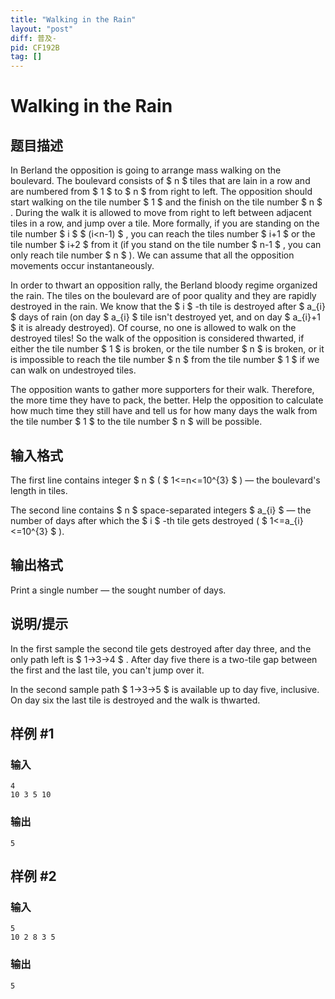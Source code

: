 ```yaml
---
title: "Walking in the Rain"
layout: "post"
diff: 普及-
pid: CF192B
tag: []
---
```


# Walking in the Rain

## 题目描述

In Berland the opposition is going to arrange mass walking on the boulevard. The boulevard consists of $ n $ tiles that are lain in a row and are numbered from $ 1 $ to $ n $ from right to left. The opposition should start walking on the tile number $ 1 $ and the finish on the tile number $ n $ . During the walk it is allowed to move from right to left between adjacent tiles in a row, and jump over a tile. More formally, if you are standing on the tile number $ i $ $ (i&lt;n-1) $ , you can reach the tiles number $ i+1 $ or the tile number $ i+2 $ from it (if you stand on the tile number $ n-1 $ , you can only reach tile number $ n $ ). We can assume that all the opposition movements occur instantaneously.

In order to thwart an opposition rally, the Berland bloody regime organized the rain. The tiles on the boulevard are of poor quality and they are rapidly destroyed in the rain. We know that the $ i $ -th tile is destroyed after $ a_{i} $ days of rain (on day $ a_{i} $ tile isn't destroyed yet, and on day $ a_{i}+1 $ it is already destroyed). Of course, no one is allowed to walk on the destroyed tiles! So the walk of the opposition is considered thwarted, if either the tile number $ 1 $ is broken, or the tile number $ n $ is broken, or it is impossible to reach the tile number $ n $ from the tile number $ 1 $ if we can walk on undestroyed tiles.

The opposition wants to gather more supporters for their walk. Therefore, the more time they have to pack, the better. Help the opposition to calculate how much time they still have and tell us for how many days the walk from the tile number $ 1 $ to the tile number $ n $ will be possible.

## 输入格式

The first line contains integer $ n $ ( $ 1<=n<=10^{3} $ ) — the boulevard's length in tiles.

The second line contains $ n $ space-separated integers $ a_{i} $ — the number of days after which the $ i $ -th tile gets destroyed ( $ 1<=a_{i}<=10^{3} $ ).

## 输出格式

Print a single number — the sought number of days.

## 说明/提示

In the first sample the second tile gets destroyed after day three, and the only path left is $ 1→3→4 $ . After day five there is a two-tile gap between the first and the last tile, you can't jump over it.

In the second sample path $ 1→3→5 $ is available up to day five, inclusive. On day six the last tile is destroyed and the walk is thwarted.

## 样例 #1

### 输入

```
4
10 3 5 10

```

### 输出

```
5

```

## 样例 #2

### 输入

```
5
10 2 8 3 5

```

### 输出

```
5

```


